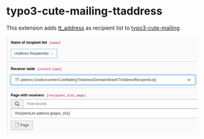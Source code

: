 # typo3-cute-mailing-ttaddress

This extension adds [tt_address](https://github.com/FriendsOfTYPO3/tt_address) as recipient list to [typo3-cute-mailing](https://github.com/undkonsorten/typo3-cute-mailing)

![backend](./Documentation/Images/Backend.png)

